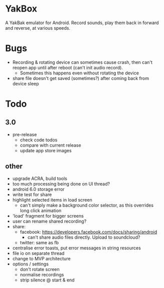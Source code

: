 YakBox
======

A YakBak emulator for Android. Record sounds, play them back in forward
and reverse, at various speeds.

# Bugs
- Recording & rotating device can sometimes cause crash, then can't
  reopen app until after reboot (can't init audio record).
    + Sometimes this happens even without rotating the device
- share file doesn't get saved (sometimes?) after coming back from device sleep

# Todo
## 3.0
- pre-release
    + check code todos
    + compare with current release
    + update app store images

## other
- upgrade ACRA, build tools
- too much processing being done on UI thread?
- android 6.0 storage error
- write test for share
- highlight selected items in load screen
    + can't simply make a background color selector, as this overrides
      long click animation
- 'load' fragment for bigger screens
- user can rename shared recording?
- share:
    + facebook: https://developers.facebook.com/docs/sharing/android
        * can't share audio files directly. Upload to soundcloud?
    + twitter: same as fb
- centralise error toasts, put error messages in string resources
- file io on separate thread
- change to MVP architecture
- options / settings
    + don't rotate screen
    + normalise recordings
    + strip silence @ start & end
